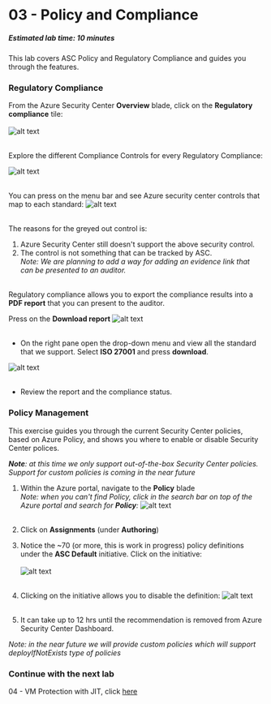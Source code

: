 ﻿# 03 - Policy and Compliance
##### Estimated lab time: 10 minutes

This lab covers ASC Policy and Regulatory Compliance and guides you through the features.<br>

### Regulatory Compliance
From the Azure Security Center **Overview** blade, click on the **Regulatory compliance** tile: <br><br>
![alt text](https://raw.githubusercontent.com/yaniv-shasha/Azure-Security-Center-1/master/Labs/03%20-%20Policy%20and%20Compliance/Screenshots/policy_compliance_dashboard.png
)<br><br>

Explore the different Compliance Controls for every Regulatory Compliance: <br>

![alt text](https://raw.githubusercontent.com/yaniv-shasha/Azure-Security-Center-1/master/Labs/03%20-%20Policy%20and%20Compliance/Screenshots/policy_complince_new.png
)<br><br>


You can press on the menu bar and see Azure security center controls that map to each standard:
![alt text](https://raw.githubusercontent.com/yaniv-shasha/Azure-Security-Center-1/master/Labs/03%20-%20Policy%20and%20Compliance/Screenshots/stand_drill.png
)<br><br>


The reasons for the greyed out control is:
1. Azure Security Center still doesn't support the above security control.
2. The control is not something that can be tracked by ASC.<br>
*Note: We are planning to add a way for adding an evidence link that can be presented to an auditor.*<br><br>


Regulatory compliance allows you to export the compliance results into a **PDF report** that you can present to the auditor.

Press on the **Download report**
![alt text](https://raw.githubusercontent.com/yaniv-shasha/Azure-Security-Center-1/master/Labs/03%20-%20Policy%20and%20Compliance/Screenshots/downloadreport.PNG
)<br><br>

* On the right pane open the drop-down menu and view all the standard that we support.
Select **ISO 27001** and press **download**.

![alt text](https://raw.githubusercontent.com/yaniv-shasha/Azure-Security-Center-1/master/Labs/03%20-%20Policy%20and%20Compliance/Screenshots/export_report_new.png
)<br><br>

* Review the report and the compliance status.


### Policy Management
This exercise guides you through the current Security Center policies, based on Azure Policy, and shows you where to enable or disable Security Center polices. <br>

***Note**: at this time we only support out-of-the-box Security Center policies. Support for custom policies is coming in the near future*

1. Within the Azure portal, navigate to the **Policy** blade <br>
*Note: when you can't find Policy, click in the search bar on top of the Azure portal and search for **Policy**:*
![alt text](https://raw.githubusercontent.com/yaniv-shasha/Azure-Security-Center-1/master/Labs/03%20-%20Policy%20and%20Compliance/Screenshots/search_policy.png
)<br><br>

2. Click on **Assignments** (under **Authoring**)
3. Notice the ~70 (or more, this is work in progress) policy definitions under the **ASC Default** initiative. Click on the initiative:<br><br>
![alt text](https://raw.githubusercontent.com/yaniv-shasha/Azure-Security-Center-1/master/Labs/03%20-%20Policy%20and%20Compliance/Screenshots/policy_assignment.png
)<br><br>
4. Clicking on the initiative allows you to disable the definition:
![alt text](https://raw.githubusercontent.com/yaniv-shasha/Azure-Security-Center-1/master/Labs/03%20-%20Policy%20and%20Compliance/Screenshots/policyDisable.png
)<br><br>

5. It can take up to 12 hrs until the recommendation is removed from Azure Security Center Dashboard.


*Note: in the near future we will provide custom policies which will support deployIfNotExists type of policies*



### Continue with the next lab
04 - VM Protection with JIT, click <a href="https://github.com/yaniv-shasha/Azure-Security-Center-1/tree/master/Labs/04%20-%20VM%20Protection%20with%20JIT" target="_blank">here</a>